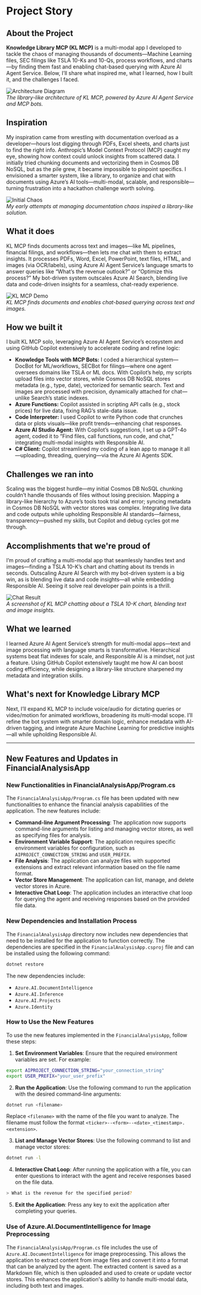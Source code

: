 # Project Story

## About the Project

**Knowledge Library MCP (KL MCP)** is a multi-modal app I developed to tackle the chaos of managing thousands of documents—Machine Learning files, SEC filings like TSLA 10-Ks and 10-Qs, process workflows, and charts—by finding them fast and enabling chat-based querying with Azure AI Agent Service. Below, I’ll share what inspired me, what I learned, how I built it, and the challenges I faced.

![Architecture Diagram](https://raw.githubusercontent.com/aitrailblazer/Knowledge-Library-MCP/refs/heads/main/img/AIEdgePulse06-1-front.png)  
*The library-like architecture of KL MCP, powered by Azure AI Agent Service and MCP bots.*

## Inspiration

My inspiration came from wrestling with documentation overload as a developer—hours lost digging through PDFs, Excel sheets, and charts just to find the right info. Anthropic’s Model Context Protocol (MCP) caught my eye, showing how context could unlock insights from scattered data. I initially tried chunking documents and vectorizing them in Cosmos DB NoSQL, but as the pile grew, it became impossible to pinpoint specifics. I envisioned a smarter system, like a library, to organize and chat with documents using Azure’s AI tools—multi-modal, scalable, and responsible—turning frustration into a hackathon challenge worth solving.

![Initial Chaos](https://raw.githubusercontent.com/aitrailblazer/Knowledge-Library-MCP/refs/heads/main/img/AIEdgePulse06.png)  
*My early attempts at managing documentation chaos inspired a library-like solution.*

## What it does

KL MCP finds documents across text and images—like ML pipelines, financial filings, and workflows—then lets me chat with them to extract insights. It processes PDFs, Word, Excel, PowerPoint, text files, HTML, and images (via OCR/labels), using Azure AI Agent Service’s language smarts to answer queries like “What’s the revenue outlook?” or “Optimize this process?” My bot-driven system outscales Azure AI Search, blending live data and code-driven insights for a seamless, chat-ready experience.

![KL MCP Demo](https://raw.githubusercontent.com/aitrailblazer/Knowledge-Library-MCP/refs/heads/main/img/AIEdgePulse06-front.png)  
*KL MCP finds documents and enables chat-based querying across text and images.*

## How we built it

I built KL MCP solo, leveraging Azure AI Agent Service’s ecosystem and using GitHub Copilot extensively to accelerate coding and refine logic:

- **Knowledge Tools with MCP Bots:** I coded a hierarchical system—DocBot for ML/workflows, SECBot for filings—where one agent oversees domains like TSLA or ML docs. With Copilot’s help, my scripts upload files into vector stores, while Cosmos DB NoSQL stores metadata (e.g., type, date), vectorized for semantic search. Text and images are processed with precision, dynamically attached for chat—unlike Search’s static indexes.
- **Azure Functions:** Copilot assisted in scripting API calls (e.g., stock prices) for live data, fixing RAG’s stale-data issue.
- **Code Interpreter:** I used Copilot to write Python code that crunches data or plots visuals—like profit trends—enhancing chat responses.
- **Azure AI Studio Agent:** With Copilot’s suggestions, I set up a GPT-4o agent, coded it to “Find files, call functions, run code, and chat,” integrating multi-modal insights with Responsible AI.
- **C# Client:** Copilot streamlined my coding of a lean app to manage it all—uploading, threading, querying—via the Azure AI Agents SDK.

## Challenges we ran into

Scaling was the biggest hurdle—my initial Cosmos DB NoSQL chunking couldn’t handle thousands of files without losing precision. Mapping a library-like hierarchy to Azure’s tools took trial and error; syncing metadata in Cosmos DB NoSQL with vector stores was complex. Integrating live data and code outputs while upholding Responsible AI standards—fairness, transparency—pushed my skills, but Copilot and debug cycles got me through.

## Accomplishments that we're proud of

I’m proud of crafting a multi-modal app that seamlessly handles text and images—finding a TSLA 10-K’s chart and chatting about its trends in seconds. Outscaling Azure AI Search with my bot-driven system is a big win, as is blending live data and code insights—all while embedding Responsible AI. Seeing it solve real developer pain points is a thrill.

![Chat Result](https://raw.githubusercontent.com/aitrailblazer/Knowledge-Library-MCP/refs/heads/main/img/AIEdgePulse06-02.png)  
*A screenshot of KL MCP chatting about a TSLA 10-K chart, blending text and image insights.*

## What we learned

I learned Azure AI Agent Service’s strength for multi-modal apps—text and image processing with language smarts is transformative. Hierarchical systems beat flat indexes for scale, and Responsible AI is a mindset, not just a feature. Using GitHub Copilot extensively taught me how AI can boost coding efficiency, while designing a library-like structure sharpened my metadata and integration skills.

## What's next for Knowledge Library MCP

Next, I’ll expand KL MCP to include voice/audio for dictating queries or video/motion for animated workflows, broadening its multi-modal scope. I’ll refine the bot system with smarter domain logic, enhance metadata with AI-driven tagging, and integrate Azure Machine Learning for predictive insights—all while upholding Responsible AI.

---

## New Features and Updates in FinancialAnalysisApp

### New Functionalities in FinancialAnalysisApp/Program.cs

The `FinancialAnalysisApp/Program.cs` file has been updated with new functionalities to enhance the financial analysis capabilities of the application. The new features include:

- **Command-line Argument Processing**: The application now supports command-line arguments for listing and managing vector stores, as well as specifying files for analysis.
- **Environment Variable Support**: The application requires specific environment variables for configuration, such as `AIPROJECT_CONNECTION_STRING` and `USER_PREFIX`.
- **File Analysis**: The application can analyze files with supported extensions and extract relevant information based on the file name format.
- **Vector Store Management**: The application can list, manage, and delete vector stores in Azure.
- **Interactive Chat Loop**: The application includes an interactive chat loop for querying the agent and receiving responses based on the provided file data.

### New Dependencies and Installation Process

The `FinancialAnalysisApp` directory now includes new dependencies that need to be installed for the application to function correctly. The dependencies are specified in the `FinancialAnalysisApp.csproj` file and can be installed using the following command:

```bash
dotnet restore
```

The new dependencies include:

- `Azure.AI.DocumentIntelligence`
- `Azure.AI.Inference`
- `Azure.AI.Projects`
- `Azure.Identity`

### How to Use the New Features

To use the new features implemented in the `FinancialAnalysisApp`, follow these steps:

1. **Set Environment Variables**: Ensure that the required environment variables are set. For example:

```bash
export AIPROJECT_CONNECTION_STRING="your_connection_string"
export USER_PREFIX="your_user_prefix"
```

2. **Run the Application**: Use the following command to run the application with the desired command-line arguments:

```bash
dotnet run <filename>
```

Replace `<filename>` with the name of the file you want to analyze. The filename must follow the format `<ticker>--<form>--<date>_<timestamp>.<extension>`.

3. **List and Manage Vector Stores**: Use the following command to list and manage vector stores:

```bash
dotnet run -l
```

4. **Interactive Chat Loop**: After running the application with a file, you can enter questions to interact with the agent and receive responses based on the file data.

```bash
> What is the revenue for the specified period?
```

5. **Exit the Application**: Press any key to exit the application after completing your queries.

### Use of Azure.AI.DocumentIntelligence for Image Preprocessing

The `FinancialAnalysisApp/Program.cs` file includes the use of `Azure.AI.DocumentIntelligence` for image preprocessing. This allows the application to extract content from image files and convert it into a format that can be analyzed by the agent. The extracted content is saved as a Markdown file, which is then uploaded and used to create or update vector stores. This enhances the application's ability to handle multi-modal data, including both text and images.

